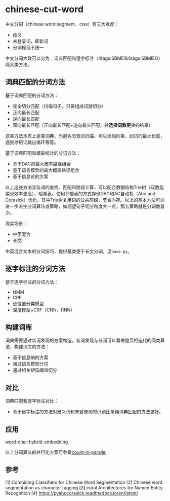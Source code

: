 # chinese-cut-word

中文分词（chinese word segment，cws）有三大难度：
- 歧义
- 未登录词，即新词
- 分词规范不统一

中文分词大致可以分为：词典匹配和逐字标注（4tags:SBME和6tags:SBMIEO）两大类方法。

## 词典匹配的分词方法

基于词典匹配的分词方法：
- 完全切分匹配（扫描句子，只要组成词就切分）
- 正向最长匹配
- 逆向最长匹配
- 双向最长匹配（正向最长匹配+逆向最长匹配，并**选择词数更少**的结果）

这些方法本质上是查词典，为避免无效的扫描，可以添加约束，如词的最大长度，遇到停用词跳出循环等等。

基于词典匹配和概率统计的分词方法：
- 基于DAG的最大概率路径组合
- 基于语言模型的最大概率路径组合
- 基于信息论的方案

以上这些方法涉及词的查找、匹配和路径计算，可以配合数据结构Trie树（双数组实现效率更高）、哈希表、使用邻接表的方式存储DAG和AC自动机（Aho and Corasick）优化。其中Trie树复用词的公共前缀，节省内存。以上的基本方法可以进一步派生分词算法或策略，如期望句子切分粒度大一点，那么策略就是分词数最少。


现实场景：
- 中英混合
- 长文

中英混合文本的分词技巧，提供基类便于长文分词，见`base.py`。


## 逐字标注的分词方法

基于逐字标注的分词方法：
- HMM
- CRF
- 逐位置分类模型
- 深度模型+CRF（CNN、RNN）

## 构建词库

词典需要通过新词发现的方案构造，新词发现与分词可以看做是互相迭代的同类算法，构建词库的方法：
- 基于信息熵的方案
- 通过语言模型分词
- 通过相关矩阵阈值切分


## 对比

词典匹配和逐字标注对比：
- 基于逐字标注的方法对歧义词和未登录词的识别比单纯词典匹配的方法更好。


## 应用


[word-char-hybrid-embedding](https://github.com/allenwind/word-char-hybrid-embedding)

以上分词算法的并行化方案可参看[count-in-parallel](https://github.com/allenwind/count-in-parallel)


## 参考

[1] Combining Classifiers for Chinese Word Segmentation
[2] Chinese word segmentation as character tagging
[3] eural Architectures for Named Entity Recognition
[4] https://pyahocorasick.readthedocs.io/en/latest/
